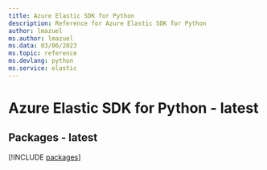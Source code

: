 ```yaml
---
title: Azure Elastic SDK for Python
description: Reference for Azure Elastic SDK for Python
author: lmazuel
ms.author: lmazuel
ms.data: 03/06/2023
ms.topic: reference
ms.devlang: python
ms.service: elastic
---
```

# Azure Elastic SDK for Python - latest
## Packages - latest
[!INCLUDE [packages](elastic-index.md)]